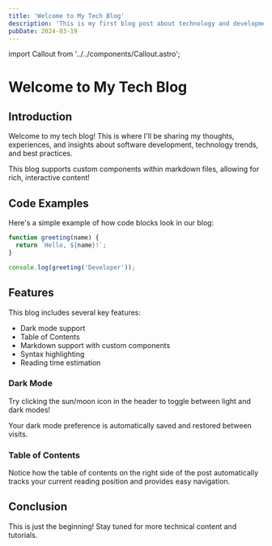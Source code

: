 ```yaml
---
title: 'Welcome to My Tech Blog'
description: 'This is my first blog post about technology and development.'
pubDate: 2024-03-19
---
```


import Callout from '../../components/Callout.astro';

# Welcome to My Tech Blog

## Introduction

Welcome to my tech blog! This is where I'll be sharing my thoughts, experiences, and insights about software development, technology trends, and best practices.

<Callout type="info">
  This blog supports custom components within markdown files, allowing for rich, interactive content!
</Callout>

## Code Examples

Here's a simple example of how code blocks look in our blog:

```javascript
function greeting(name) {
  return `Hello, ${name}!`;
}

console.log(greeting('Developer'));
```

## Features

This blog includes several key features:

- Dark mode support
- Table of Contents
- Markdown support with custom components
- Syntax highlighting
- Reading time estimation

### Dark Mode

Try clicking the sun/moon icon in the header to toggle between light and dark modes!

<Callout type="tip">
  Your dark mode preference is automatically saved and restored between visits.
</Callout>

### Table of Contents

Notice how the table of contents on the right side of the post automatically tracks your current reading position and provides easy navigation.

## Conclusion

This is just the beginning! Stay tuned for more technical content and tutorials.
